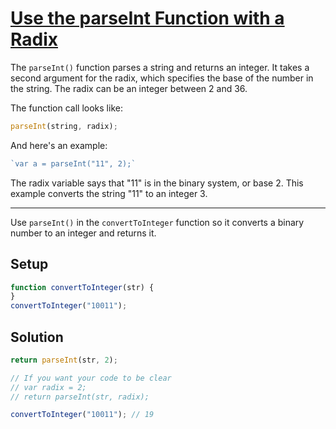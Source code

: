 # [Use the parseInt Function with a Radix](https://learn.freecodecamp.org/javascript-algorithms-and-data-structures/basic-javascript/use-the-parseint-function-with-a-radix/)

The `parseInt()` function parses a string and returns an integer. It takes a second argument for the radix, which specifies the base of the number in the string. The radix can be an integer between 2 and 36.

The function call looks like:

```js
parseInt(string, radix);
```

And here's an example:

```js
`var a = parseInt("11", 2);`
```

The radix variable says that "11" is in the binary system, or base 2. This example converts the string "11" to an integer 3.

---

Use `parseInt()` in the `convertToInteger` function so it converts a binary number to an integer and returns it.

## Setup

```js
function convertToInteger(str) {
}
convertToInteger("10011");
```

## Solution

```js
return parseInt(str, 2);

// If you want your code to be clear
// var radix = 2;
// return parseInt(str, radix);

convertToInteger("10011"); // 19
```